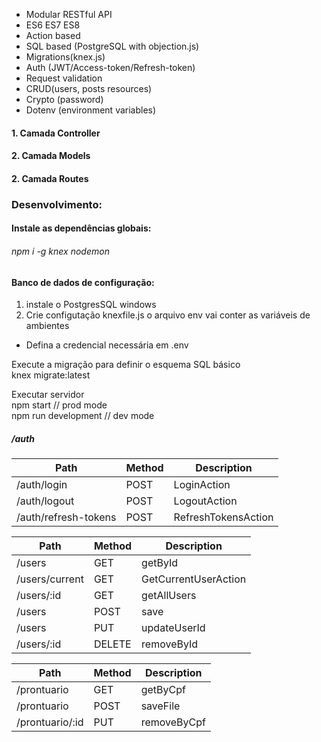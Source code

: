 
<ul dir="auto">
<li>Modular RESTful API</li>
<li>ES6 ES7 ES8</li>
<li>Action based</li>
<li>SQL based (PostgreSQL with objection.js)</li>
<li>Migrations(knex.js)</li>
<li>Auth (JWT/Access-token/Refresh-token)</li>
<li>Request validation</li>
<li>CRUD(users, posts resources)</li>
<li>Crypto (password)</li>
<li>Dotenv (environment variables)</li>
</ul>

<h4>1. Camada Controller</h4>
<h4>2. Camada Models</h4>
<h4>2. Camada Routes</h4>

<h3>Desenvolvimento:</h3>

<h4>Instale as dependências globais:</h4>

<h6>npm i -g knex nodemon</h6>

<h4>Banco de dados de configuração:</h4>

1. instale o PostgresSQL windows
2. Crie configutação knexfile.js o arquivo env vai conter as variáveis de ambientes

- Defina a credencial necessária em .env

<p dir="auto">Execute a migração para definir o esquema SQL básico <br>
knex migrate:latest</p>


<p dir="auto">Executar servidor <br>
npm start // prod mode <br>
npm run development // dev mode</p>


<h5>/auth</h5>


<table>
<thead>
<tr>
<th>Path</th>
<th>Method</th>
<th>Description</th>
</tr>
</thead>
<tbody>
<tr>
<td>/auth/login</td>
<td>POST</td>
<td>LoginAction</td>
</tr>
<tr>
<td>/auth/logout</td>
<td>POST</td>
<td>LogoutAction</td>
</tr>
<tr>
<td>/auth/refresh-tokens</td>
<td>POST</td>
<td>RefreshTokensAction</td>
</tr>
</tbody>
</table>

<table>
<thead>
<tr>
<th>Path</th>
<th>Method</th>
<th>Description</th>
</tr>
</thead>
<tbody>
<tr>
<td>/users</td>
<td>GET</td>
<td>getById</td>
</tr>
<tr>
<td>/users/current</td>
<td>GET</td>
<td>GetCurrentUserAction</td>
</tr>
<tr>
<td>/users/:id</td>
<td>GET</td>
<td>getAllUsers</td>
</tr>
<tr>
<td>/users</td>
<td>POST</td>
<td>save</td>
</tr>
<tr>
<td>/users</td>
<td>PUT</td>
<td>updateUserId</td>
</tr>
<tr>
<td>/users/:id</td>
<td>DELETE</td>
<td>removeById</td>
</tr>
</tbody>
 
 <table>
<thead>
<tr>
<th>Path</th>
<th>Method</th>
<th>Description</th>
</tr>
</thead>
<tbody>
<tr>
<td>/prontuario</td>
<td>GET</td>
<td>getByCpf</td>
</tr>
<tr>
<td>/prontuario</td>
<td>POST</td>
<td>saveFile</td>
</tr>
<tr>
<td>/prontuario/:id</td>
<td>PUT</td>
<td>removeByCpf</td>
</tr>
</tbody>
</table>

